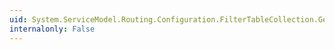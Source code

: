```yaml
---
uid: System.ServiceModel.Routing.Configuration.FilterTableCollection.GetElementKey(System.Configuration.ConfigurationElement)
internalonly: False
---
```

